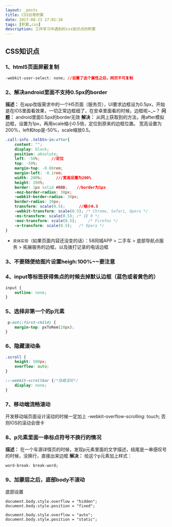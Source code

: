 ```yaml
---
layout: _posts
title: CSS日常积累
date: 2017-08-23 17:01:16
tags: [积累,css]
description: 工作学习中遇到的css知识点的积累
---
```


## CSS知识点

### 1、html5页面屏蔽复制
``` css
-webkit-user-select: none; //设置了这个属性之后，网页不可复制
```

### 2、解决android里面不支持0.5px的border
**描述：** 在app改版需求中的一个H5页面（服务页），UI要求边框设为0.5px，开始是在IOS里面看效果，一切正常边框细了，在安卓里面看的时候，边框呢~_~？
**问题：** android里面0.5px的border无效
**解决：** 从网上获取到的方法，用after模拟边框，设置为1px，再用scale缩小0.5倍，定位到原来的边框位置。
宽高设置为200%，left和top是-50%，scale缩放0.5。

```css
.call-info .telbtn-in:after{
	content: "";
  	display: block;
 	position: absolute;
  	left: -50%;     //定位
  	top: -50%;
  	margin-top: -0.08rem;
  	margin-left: -0.1rem;
  	width: 200%;      ///宽高设置为200%
	height: 200%;
 	border: 1px solid #BBB;    //border为1px
 	-moz-border-radius: 30px;
	-webkit-border-radius: 30px;
	border-radius: 30px;
    transform: scale(0.5);      //缩小0.5
	-webkit-transform: scale(0.5); /* Chrome, Safari, Opera */
	-ms-transform: scale(0.5); /* IE 9 */
	-moz-transform: scale(0.5); 	/* Firefox */
	-o-transform: scale(0.5); 	/* Opera */
}
```
+ `具体实现`（如果页面内容还没变的话）：58同城APP > 二手车 > 底部导航点服务 > 拓展服务的边框，以及拨打记录的电话边框

### 3、不要随便给图片设置heigh:100%~~要注意

### 4、input等标签获得焦点的时候去掉默认边框（蓝色或者黄色的）
``` css
input {
	outline: none;
}
```


### 5、选择非第一个的p元素
``` css
 p:not(:first-child) {
    margin-top: pxToRem(20px);
}
```

### 6、隐藏滚动条
``` css
.scroll {
	height: 500px;
	overflow: auto;
}

::-webkit-scrollbar {/*隐藏滚轮*/
	display: none;
}
```

### 7、移动端流畅滚动
开发移动端页面设计滚动的时候一定加上
-webkit-overflow-scrolling: touch;
否则IOS的滚动会很卡

### 8、p元素里面一串标点符号不换行的情况
**描述：** 在一个车源详情页的时候，发现p元素里面的文字描述，结尾是一串感叹号的时候，没换行，直接出来边框
**解决：** 给这个p元素加上样式：
``` css
word-break: break-word;
```

### 9、加蒙层之后，底部body不滚动
底部设置
```
document.body.style.overflow = "hidden";
document.body.style.position = "fixed";
    	
document.body.style.overflow = "auto";
document.body.style.position = "static";
```